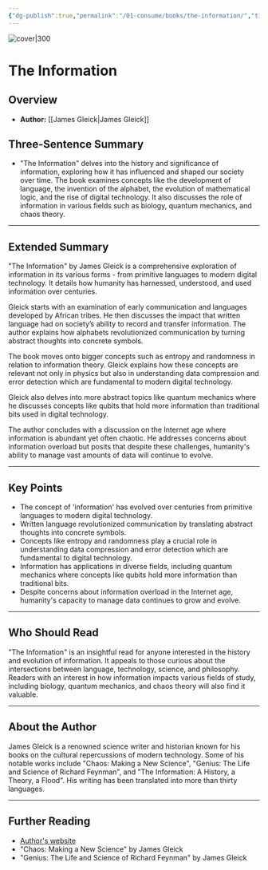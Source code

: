 ```yaml
---
{"dg-publish":true,"permalink":"/01-consume/books/the-information/","title":"The Information","tags":["information","information-science","language","computer-science"]}
---
```


![cover|300](http://books.google.com/books/content?id=617JSFW0D2kC&printsec=frontcover&img=1&zoom=1&edge=curl&source=gbs_api)

# The Information

## Overview
- **Author:** [[James Gleick\|James Gleick]]  

## Three-Sentence Summary
- "The Information" delves into the history and significance of information, exploring how it has influenced and shaped our society over time. The book examines concepts like the development of language, the invention of the alphabet, the evolution of mathematical logic, and the rise of digital technology. It also discusses the role of information in various fields such as biology, quantum mechanics, and chaos theory.

---

## Extended Summary
"The Information" by James Gleick is a comprehensive exploration of information in its various forms - from primitive languages to modern digital technology. It details how humanity has harnessed, understood, and used information over centuries.

Gleick starts with an examination of early communication and languages developed by African tribes. He then discusses the impact that written language had on society’s ability to record and transfer information. The author explains how alphabets revolutionized communication by turning abstract thoughts into concrete symbols.

The book moves onto bigger concepts such as entropy and randomness in relation to information theory. Gleick explains how these concepts are relevant not only in physics but also in understanding data compression and error detection which are fundamental to modern digital technology.

Gleick also delves into more abstract topics like quantum mechanics where he discusses concepts like qubits that hold more information than traditional bits used in digital technology.

The author concludes with a discussion on the Internet age where information is abundant yet often chaotic. He addresses concerns about information overload but posits that despite these challenges, humanity's ability to manage vast amounts of data will continue to evolve.

---

## Key Points
- The concept of 'information' has evolved over centuries from primitive languages to modern digital technology.
- Written language revolutionized communication by translating abstract thoughts into concrete symbols.
- Concepts like entropy and randomness play a crucial role in understanding data compression and error detection which are fundamental to digital technology.
- Information has applications in diverse fields, including quantum mechanics where concepts like qubits hold more information than traditional bits.
- Despite concerns about information overload in the Internet age, humanity's capacity to manage data continues to grow and evolve.

---

## Who Should Read
"The Information" is an insightful read for anyone interested in the history and evolution of information. It appeals to those curious about the intersections between language, technology, science, and philosophy. Readers with an interest in how information impacts various fields of study, including biology, quantum mechanics, and chaos theory will also find it valuable.

---

## About the Author
James Gleick is a renowned science writer and historian known for his books on the cultural repercussions of modern technology. Some of his notable works include "Chaos: Making a New Science", "Genius: The Life and Science of Richard Feynman", and "The Information: A History, a Theory, a Flood". His writing has been translated into more than thirty languages.

---

## Further Reading
- [Author's website](http://around.com/)
- "Chaos: Making a New Science" by James Gleick
- "Genius: The Life and Science of Richard Feynman" by James Gleick

